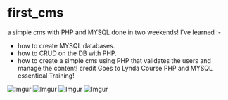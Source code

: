 # first_cms
a simple cms with PHP and MYSQL done in two weekends!
I've learned :-
* how to create MYSQL databases.
* how to CRUD on the DB with PHP.
* how to create a simple cms using PHP that validates the users and manage the content!
credit Goes to Lynda Course PHP and MYSQL essentioal Training!

![Imgur](http://i.imgur.com/878fRjU.png)
![Imgur](http://i.imgur.com/uJN5mf5.png)
![Imgur](http://i.imgur.com/2h9BMOP.png)
![Imgur](http://i.imgur.com/5Xs0yEq.png)
